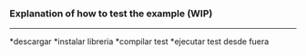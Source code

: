 ### Explanation of how to test the example (WIP) ###
-----

*descargar
*instalar libreria
*compilar test
*ejecutar test desde fuera
